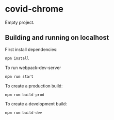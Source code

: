 # covid-chrome

Empty project.

## Building and running on localhost

First install dependencies:

```sh
npm install
```

To run webpack-dev-server

```sh
npm run start
```

To create a production build:

```sh
npm run build-prod
```

To create a development build:

```sh
npm run build-dev
```


